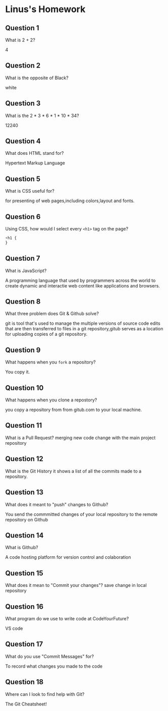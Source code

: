 # Linus's Homework

## Question 1

What is 2 + 2?

4

## Question 2

What is the opposite of Black?

white

## Question 3

What is the  2 * 3 * 6 * 1 * 10 * 34?

12240

## Question 4 

What does HTML stand for?

Hypertext Markup Language

## Question 5

What is CSS useful for?

for presenting of web pages,including colors,layout and fonts.

## Question 6

Using CSS, how would I select every `<h1>` tag on the page?

```css
+h1 {
}

```

## Question 7

What is JavaScript?

A programming language that used by programmers across the world to create dynamic and interactie web content like applications and browsers.

## Question 8

What three problem does Git & Github solve?

git is tool that's used to manage the multiple versions of source code edits that are then transferred to files in a git repository,gitub serves as a location for uploading copies of a git repository.

## Question 9

What happens when you `fork` a repository?

You copy it.

## Question 10 

What happens when you clone a repostory?

you copy a repository from from gitub.com to your local machine.

## Question 11

What is a Pull Request?
merging new code change with the main project repository

## Question 12

What is the Git History 
it shows a list of all the commits made to a repository.

## Question 13

What does it meant to "push" changes to Github?

You send the  commmitted changes of your local repository to the remote repository on Github

## Question 14

What is Github?

A code hosting platform for version control and colaboration

## Question 15

What does it mean to "Commit your changes"?
save change in local repository

## Question 16

What program do we use to write code at CodeYourFuture?

VS code

## Question 17

What do you use "Commit Messages" for?

To record what changes you made to the code

## Question 18

Where can I look to find help with Git?

The Git Cheatsheet!
